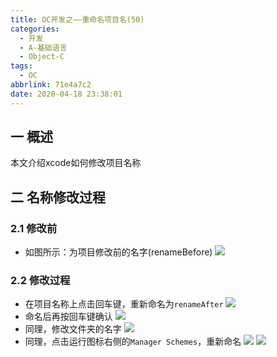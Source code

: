 ```yaml
---
title: OC开发之——重命名项目名(50)
categories:
  - 开发
  - A-基础语言
  - Object-C
tags:
  - OC
abbrlink: 71e4a7c2
date: 2020-04-18 23:38:01
---
```

## 一 概述

本文介绍xcode如何修改项目名称

<!--more-->

## 二 名称修改过程
### 2.1 修改前
* 如图所示：为项目修改前的名字(renameBefore)
  ![][1]

### 2.2 修改过程

* 在项目名称上点击回车键，重新命名为`renameAfter`
  ![][2]
* 命名后再按回车键确认
  ![][3]
* 同理，修改文件夹的名字
  ![][4]
* 同理，点击运行图标右侧的`Manager Schemes`，重新命名
  ![][5]
  ![][6]
  
  

[1]:https://raw.githubusercontent.com/PGzxc/CDN/master/blog-image/oc-xcode-project-rename-before.png
[2]:https://raw.githubusercontent.com/PGzxc/CDN/master/blog-image/oc-xcode-project-rename-projectname.png
[3]:https://raw.githubusercontent.com/PGzxc/CDN/master/blog-image/oc-xcode-project-rename-projectname-confirm.png
[4]:https://raw.githubusercontent.com/PGzxc/CDN/master/blog-image/oc-xcode-project-rename-foldername.png
[5]:https://raw.githubusercontent.com/PGzxc/CDN/master/blog-image/oc-xcode-project-rename-schemename.png
[6]:https://raw.githubusercontent.com/PGzxc/CDN/master/blog-image/oc-xcode-project-rename-schemename-rename.png
